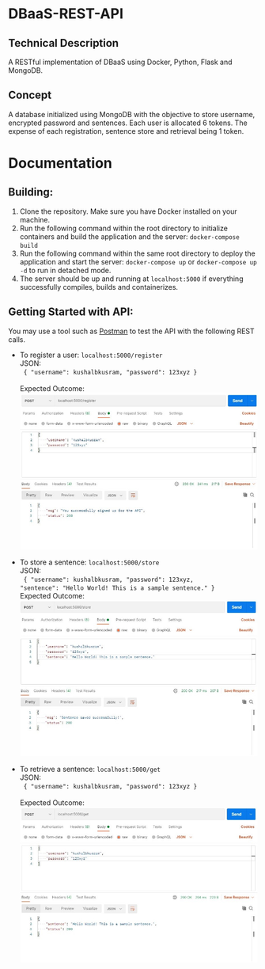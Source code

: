 # DBaaS-REST-API

## Technical Description
 A RESTful implementation of DBaaS using Docker, Python, Flask and MongoDB.

## Concept
A database initialized using MongoDB with the objective to store username, encrypted password and sentences. Each user is allocated 6 tokens. The expense of each registration, sentence store and retrieval being 1 token.  

# Documentation

## Building:
1. Clone the repository. Make sure you have Docker installed on your machine. 
2. Run the following command within the root directory to initialize containers and build the application and the server: `docker-compose build`
3. Run the following command within the same root directory to deploy the application and start the server: `docker-compose up` or `docker-compose up -d` to run in detached mode. 
4. The server should be up and running at `localhost:5000` if everything successfully compiles, builds and containerizes. 

## Getting Started with API:

You may use a tool such as [Postman](https://www.postman.com/downloads/) to test the API with the following REST calls. 

- To register a user: `localhost:5000/register` </br>
    JSON:
    </br><code>
    {
        "username": kushalbkusram,
        "password": 123xyz
    }
    </code>
    </br>
    Expected Outcome:
    ![Register Result](images/register-result.jpg)

- To store a sentence: `localhost:5000/store` </br>
    JSON:
    </br><code>
    {
        "username": kushalbkusram,
        "password": 123xyz,
        "sentence": "Hello World! This is a sample sentence."
    }
    </code>
    </br>
    Expected Outcome:
    ![Store Result](images/store-result.jpg)

- To retrieve a sentence: `localhost:5000/get` </br>
    JSON:
    </br><code>
    {
        "username": kushalbkusram,
        "password": 123xyz
    }
    </code>
    </br>
    Expected Outcome:
    ![Get Result](images/get-result.jpg)

